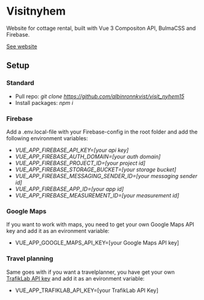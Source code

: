 # Visitnyhem

Website for cottage rental, built with Vue 3 Compositon API, BulmaCSS and Firebase.

[See website](https://nyhem15.se/)

## Setup 

### Standard
- Pull repo: _git clone https://github.com/albinronnkvist/visit_nyhem15_
- Install packages: _npm i_

### Firebase
Add a .env.local-file with your Firebase-config in the root folder and add the following environment variables:
- _VUE_APP_FIREBASE_API_KEY=[your api key]_
- _VUE_APP_FIREBASE_AUTH_DOMAIN=[your auth domain]_
- _VUE_APP_FIREBASE_PROJECT_ID=[your project id]_
- _VUE_APP_FIREBASE_STORAGE_BUCKET=[your storage bucket]_
- _VUE_APP_FIREBASE_MESSAGING_SENDER_ID=[your messaging sender id]_
- _VUE_APP_FIREBASE_APP_ID=[your app id]_
- _VUE_APP_FIREBASE_MEASUREMENT_ID=[your measurement id]_

### Google Maps
If you want to work with maps, you need to get your own Google Maps API key and add it as an evironment variable:
- VUE_APP_GOOGLE_MAPS_API_KEY=[your Google Maps API key]   

### Travel planning
Same goes with if you want a travelplanner, you have get your own [TrafikLab API key](https://www.trafiklab.se/api/) and add it as an evironment variable:
  - VUE_APP_TRAFIKLAB_API_KEY=[your TrafikLab API Key]

